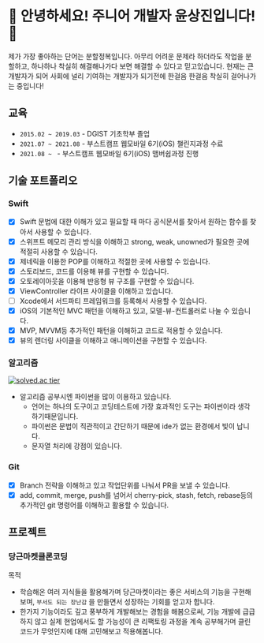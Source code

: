 <!--
**alibreo3754/alibreo3754** is a ✨ _special_ ✨ repository because its `README.md` (this file) appears on your GitHub profile.

Here are some ideas to get you started:

- 🔭 I’m currently working on ...
- 🌱 I’m currently learning ...
- 👯 I’m looking to collaborate on ...
- 🤔 I’m looking for help with ...
- 💬 Ask me about ...
- 📫 How to reach me: ...
- 😄 Pronouns: ...
- ⚡ Fun fact: ...
-->

# 👋 안녕하세요! 주니어 개발자 윤상진입니다! 👋 
제가 가장 좋아하는 단어는 분할정복입니다. 아무리 어려운 문제라 하더라도 작업을 분할하고, 하나하나 착실히 해결해나가다 보면 해결할 수 있다고 믿고있습니다.
현재는 큰 개발자가 되어 사회에 널리 기여하는 개발자가 되기전에 한걸음 한걸음 착실히 걸어나가는 중입니다!

## 교육
- `2015.02 ~ 2019.03` - DGIST 기초학부 졸업
- `2021.07 ~ 2021.08` - 부스트캠프 웹모바일 6기(iOS) 챌린지과정 수료
- `2021.08 ~ ` - 부스트캠프 웹모바일 6기(iOS) 맴버쉽과정 진행

## 기술 포트폴리오
### Swift
- [X] Swift 문법에 대한 이해가 있고 필요할 때 마다 공식문서를 찾아서 원하는 함수를 찾아서 사용할 수 있습니다.
- [X] 스위프트 메모리 관리 방식을 이해하고 strong, weak, unowned가 필요한 곳에 적절히 사용할 수 있습니다.
- [X] 제네릭을 이용한 POP를 이해하고 적절한 곳에 사용할 수 있습니다.
- [X] 스토리보드, 코드를 이용해 뷰를 구현할 수 있습니다.
- [X] 오토레이아웃을 이용해 반응형 뷰 구조를 구현할 수 있습니다.
- [X] ViewController 라이프 사이클을 이해하고 있습니다.
- [ ] Xcode에서 서드파티 프레임워크를 등록해서 사용할 수 있습니다.
- [X] iOS의 기본적인 MVC 패턴을 이해하고 있고, 모델-뷰-컨트롤러로 나눌 수 있습니다.
- [X] MVP, MVVM등 추가적인 패턴을 이해하고 코드로 적용할 수 있습니다.
- [X] 뷰의 렌더링 사이클을 이해하고 애니메이션을 구현할 수 있습니다.
### 알고리즘
[![solved.ac tier](http://mazassumnida.wtf/api/v2/generate_badge?boj=albireo3754)](https://solved.ac/albireo3754)
- 알고리즘 공부시엔 파이썬을 많이 이용하고 있습니다.
  - 언어는 하나의 도구이고 코딩테스트에 가장 효과적인 도구는 파이썬이라 생각하기때문입니다.
  - 파이썬은 문법이 직관적이고 간단하기 때문에 ide가 없는 환경에서 빛이 납니다.
  - 문자열 처리에 강점이 있습니다.
### Git
- [X] Branch 전략을 이해하고 있고 작업단위를 나눠서 PR을 보낼 수 있습니다.
- [X] add, commit, merge, push를 넘어서 cherry-pick, stash, fetch, rebase등의 추가적인 git 명령어를 이해하고 활용할 수 있습니다.

## 프로젝트
### 당근마켓클론코딩

목적
- 학습해온 여러 지식들을 활용해가며 당근마켓이라는 좋은 서비스의 기능을 구현해보며, `부서도 되는 장난감` 을 만들면서 성장하는 기회를 얻고자 합니다.
- 한가지 기능이라도 깊고 풍부하게 개발해보는 경험을 해봄으로써, 기능 개발에 급급하지 않고 실제 현업에서도 할 가능성이 큰 리팩토링 과정을 계속 공부해가며 클린코드가 무엇인지에 대해 고민해보고 적용해봅니다.
